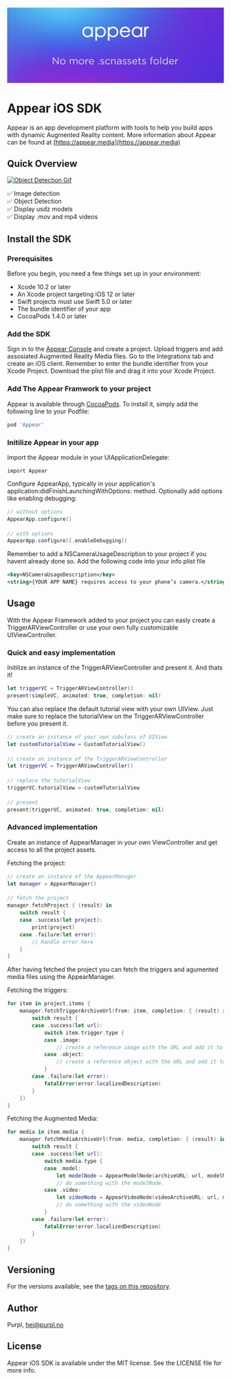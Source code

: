 ![Header](https://raw.githubusercontent.com/purplos/appear-ios-sdk/master/Skjermbilde%202019-08-08%20kl.%2014.54.47.png)
# Appear iOS SDK

Appear is an app development platform with tools to help you build apps with dynamic Augmented Reality content. More information about Appear can be found at [https://appear.media](https://appear.media)

## Quick Overview
[![Object Detection Gif](https://media.giphy.com/media/ZEO80GmrjTqrcRwei7/giphy.gif)](https://media.giphy.com/media/ZEO80GmrjTqrcRwei7/giphy.gif)

✅ Image detection <br/>
✅ Object Detection <br/>
✅ Display usdz models <br/>
✅ Display .mov and mp4 videos

## Install the SDK

### Prerequisites

Before you begin, you need a few things set up in your environment:
* Xcode 10.2 or later
* An Xcode project targeting iOS 12 or later
* Swift projects must use Swift 5.0 or later
* The bundle identifier of your app
* CocoaPods 1.4.0 or later

### Add the SDK

Sign in to the [Appear Console](https://appear.media) and create a project.
Upload triggers and add assosiated Augmented Reality Media files.
Go to the Integrations tab and create an iOS client. Remember to enter the bundle identifier from your Xcode Project.
Download the plist file and drag it into your Xcode Project.

### Add The Appear Framwork to your project

Appear is available through [CocoaPods](https://cocoapods.org/pods/Appear). To install
it, simply add the following line to your Podfile:

```ruby
pod 'Appear'
```

### Initilize Appear in your app

Import the Appear module in your UIApplicationDelegate:

```
import Appear
```

Configure AppearApp, typically in your application's application:didFinishLaunchingWithOptions: method. Optionally add options like enabling debugging:

```swift
// without options
AppearApp.configure()

// with options
AppearApp.configure([.enableDebugging]) 
```

Remember to add a NSCameraUsageDescription to your project if you havent already done so. Add the following code into your info.plist file

```xml
<key>NSCameraUsageDescription</key>
<string>{YOUR APP NAME} requires access to your phone’s camera.</string>
```

## Usage

With the Appear Framework added to your project you can easly create a TriggerARViewController or use your own fully customizable UIViewController. 

### Quick and easy implementation

Initilize an instance of the TriggerARViewController  and present it. And thats it!

```swift
let triggerVC = TriggerARViewController()
present(simpleVC, animated: true, completion: nil)
```

You can also replace the default tutorial view with your own UIView. Just make sure to replace the tutorialView on the TriggerARViewController before you present it.

```swift
// create an instance of your own subclass of UIView
let customTutorialView = CustomTutorialView()

// create an instance of the TriggerARViewController
let triggerVC = TriggerARViewController()

// replace the tutorialView
triggerVC.tutorialView = customTutorialView

// present 
present(triggerVC, animated: true, completion: nil)
```

### Advanced implementation

Create an instance of AppearManager in your own ViewController and get access to all the project assets. 

Fetching the project: 

```swift
// create an instance of the AppearManager
let manager = AppearManager()

// fetch the project
manager.fetchProject { (result) in
    switch result {
    case .success(let project):
        print(project)
    case .failure(let error):
        // Handle error here
    }
}
```

After having fetched the project you can fetch the triggers and agumented media files using the AppearManager.

Fetching the triggers:
```swift
for item in project.items {
    manager.fetchTriggerArchiveUrl(from: item, completion: { (result) in
        switch result {
        case .success(let url):
            switch item.trigger.type {
            case .image:
                // create a reference image with the URL and add it to a set of ARReferenceImage
            case .object:
                // create a reference object with the URL and add it to a set of ARReferenceObject
            }
        case .failure(let error):
            fatalError(error.localizedDescription)
        }
    })
}
```

Fetching the Augmented Media: 
```swift
for media in item.media {
    manager.fetchMediaArchiveUrl(from: media, completion: { (result) in
        switch result {
        case .success(let url):
            switch media.type {
            case .model:
                let modelNode = AppearModelNode(archiveURL: url, modelMedia: media as! AppearProjectItem.ModelMedia)
                // do something with the modelNode.
            case .video:
                let videoNode = AppearVideoNode(videoArchiveURL: url, media: media as! AppearProjectItem.VideoMedia)
                // do something with the videoNode
            }
        case .failure(let error):
            fatalError(error.localizedDescription)
        }
    })
}
```

## Versioning

For the versions available, see the [tags on this repository](https://github.com/purplos/appear-ios-sdk/tags). 

## Author

Purpl, hei@purpl.no

## License

Appear iOS SDK is available under the MIT license. See the LICENSE file for more info.
